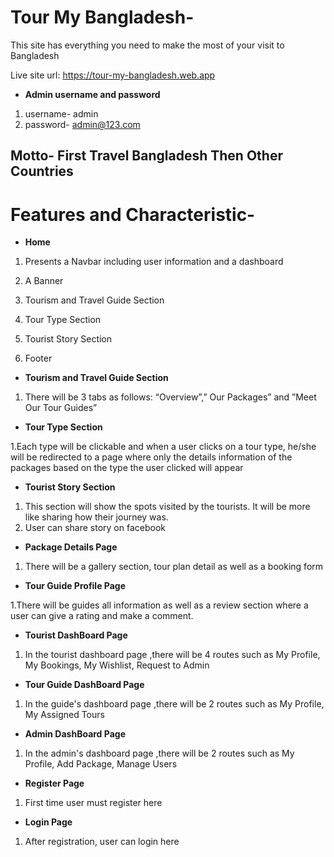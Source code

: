 # Tour My Bangladesh-  
This site has everything you need to make the most of your visit to Bangladesh

Live site url: https://tour-my-bangladesh.web.app
- **Admin username and password** 
1. username- admin
2. password- admin@123.com
## Motto- First Travel Bangladesh Then Other Countries


# Features and Characteristic-
- **Home** 
1. Presents a Navbar including user information and a dashboard
2. A Banner 
2. Tourism and Travel Guide Section
3. Tour Type Section
4. Tourist Story Section

5. Footer 

- **Tourism and Travel Guide Section** 
1. There will be 3 tabs as follows: “Overview”,” Our Packages” and ”Meet Our Tour Guides”


- **Tour Type Section**
   
1.Each type will be clickable and when a user clicks on a tour type, he/she will be redirected to a page where only the details information of the packages based on the type the user clicked will appear

- **Tourist Story Section**
   
1. This section will show the spots visited by the tourists. It will be more like sharing how
their journey was.
2. User can share story on facebook


- **Package Details Page** 
1. There will be a gallery section, tour plan detail as well as a booking form 

- **Tour Guide Profile Page**
  
1.There will be guides all information as well as a review section where a user can give a rating and make a comment.
- **Tourist DashBoard Page**
1. In the tourist dashboard page ,there will be 4 routes such as My Profile, My Bookings, My Wishlist, Request to Admin
- **Tour Guide DashBoard Page**
1. In the guide's dashboard page ,there will be 2 routes such as My Profile, My Assigned Tours
- **Admin DashBoard Page**
1. In the admin's dashboard page ,there will be 2 routes such as My Profile, Add Package, Manage Users

- **Register Page** 
1. First time user must register here
- **Login Page** 
1. After registration, user can login here








